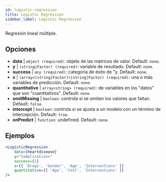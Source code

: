 ```yaml
---
id: logistic-regression
title: Logistic Regression
sidebar_label: Logistic Regression
---
```


Regresión lineal múltiple.

## Opciones

* __data__ | `object (required)`: objeto de las matrices de valor. Default: `none`.
* __y__ | `(string|Factor) (required)`: variable de resultado. Default: `none`.
* __success__ | `any (required)`: categoría de éxito de "y. Default: `none`.
* __x__ | `(array<(string|Factor)>|string|Factor) (required)`: una o más variables de predicción. Default: `none`.
* __quantitative__ | `array<string> (required)`: de variables en los "datos" que son "cuantitativos". Default: `none`.
* __omitMissing__ | `boolean`: controla si se omiten los valores que faltan. Default: `false`.
* __intercept__ | `boolean`: controla si se ajusta a un modelo con un término de intercepción. Default: `true`.
* __onPredict__ | `function`: undefined. Default: `none`.


## Ejemplos

```jsx live
<LogisticRegression 
    data={heartdisease} 
    y="Complications"
    success={1}
    x={[ 'Drugs', 'Gender', 'Age', 'Interventions' ]}
    quantitative={[ 'Age', 'Cost', 'Interventions' ]}
/>
```

